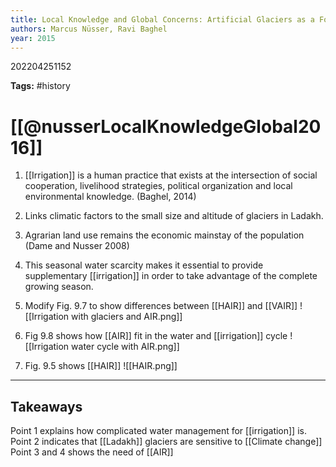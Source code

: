 ```yaml
---
title: Local Knowledge and Global Concerns: Artificial Glaciers as a Focus of Environmental Knowledge and Development Interventions
authors: Marcus Nüsser, Ravi Baghel
year: 2015
---
```


202204251152

**Tags:** #history

# [[@nusserLocalKnowledgeGlobal2016]]
1. [[Irrigation]] is a human practice that exists at the intersection of social cooperation, livelihood strategies, political organization and local environmental knowledge. (Baghel, 2014)
2. Links climatic factors to the small size and altitude of glaciers in Ladakh.
3. Agrarian land use remains the economic mainstay of the population (Dame and Nusser 2008)
4. This seasonal water scarcity makes it essential to provide supplementary [[irrigation]] in order to take advantage of the complete growing season.
5. Modify Fig. 9.7 to show differences between [[HAIR]] and [[VAIR]]
![[Irrigation with glaciers and AIR.png]]

6. Fig 9.8 shows how [[AIR]] fit in the water and [[irrigation]] cycle
![[Irrigation water cycle with AIR.png]]

7. Fig. 9.5 shows [[HAIR]]
![[HAIR.png]]

---
## Takeaways
Point 1 explains how complicated water management for [[irrigation]] is.
Point 2 indicates that [[Ladakh]] glaciers are sensitive to [[Climate change]]
Point 3 and 4 shows the need of [[AIR]]



